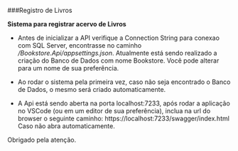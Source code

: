 ###Registro de Livros

__Sistema para registrar acervo de Livros__

- Antes de inicializar a API verifique a Connection String para conexao com SQL Server, encontrasse no caminho _/Bookstore.Api/appsettings.json_.
Atualmente está sendo realizado a criação do Banco de Dados com nome Bookstore. Você pode alterar para um nome de sua preferência.

- Ao rodar o sistema pela primeira vez, caso não seja encontrado o Banco de Dados, o mesmo será criado automaticamente.

- A Api está sendo aberta na porta localhost:7233, após rodar a aplicação no VSCode (ou em um editor de sua preferência), inclua na url do browser o seguinte caminho: https://localhost:7233/swagger/index.html  
Caso não abra automaticamente.

Obrigado pela atenção.